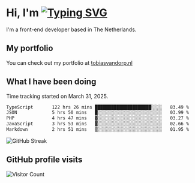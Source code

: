 # Hi, I'm [![Typing SVG](https://readme-typing-svg.demolab.com?font=Fira+Code&pause=1000&width=435&lines=tobiasvdorp)](https://git.io/typing-svg)

I'm a front-end developer based in The Netherlands.

## My portfolio

You can check out my portfolio at [tobiasvandorp.nl](https://www.tobiasvandorp.nl/)

## What I have been doing

Time tracking started on March 31, 2025.

<!--START_SECTION:waka-->

```txt
TypeScript       122 hrs 26 mins █████████████████████░░░░   83.49 %
JSON             5 hrs 50 mins   █░░░░░░░░░░░░░░░░░░░░░░░░   03.99 %
PHP              4 hrs 47 mins   ▓░░░░░░░░░░░░░░░░░░░░░░░░   03.27 %
JavaScript       3 hrs 53 mins   ▓░░░░░░░░░░░░░░░░░░░░░░░░   02.66 %
Markdown         2 hrs 51 mins   ▒░░░░░░░░░░░░░░░░░░░░░░░░   01.95 %
```

<!--END_SECTION:waka-->

![GitHub Streak](https://streak-stats.demolab.com?user=tobiasvdorp&theme=dark&hide_border=true&mode=weekly&background=36%2C6400A6%2C000000)

## GitHub profile visits

![Visitor Count](https://profile-counter.glitch.me/tobiasvdorp/count.svg)
